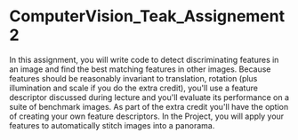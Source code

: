 # ComputerVision_Teak_Assignement2
In this assignment, you will write code to detect discriminating features in an image and find the best matching features in other images. Because features should be reasonably invariant to translation, rotation (plus illumination and scale if you do the extra credit), you'll use a feature descriptor discussed during lecture and you'll evaluate its performance on a suite of benchmark images. As part of the extra credit you'll have the option of creating your own feature descriptors. In the Project, you will apply your features to automatically stitch images into a panorama.
